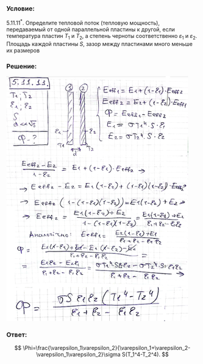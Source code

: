 ###  Условие:

$5.11.11^*.$ Определите тепловой поток (тепловую мощность), передаваемый от одной параллельной пластины к другой, если температура пластин $T_1$ и $T_2$, а степень черноты соответственно $\varepsilon_1$ и $\varepsilon_2$. Площадь каждой пластины $S$, зазор между пластинами много меньше их размеров

###  Решение:

![|477x640, 67%](../../img/5.11.11/11.png)

###  Ответ:

$$
\Phi=\frac{\varepsilon_1\varepsilon_2}{\varepsilon_1+\varepsilon_2-\varepsilon_1\varepsilon_2}\sigma S(T_1^4-T_2^4).
$$
